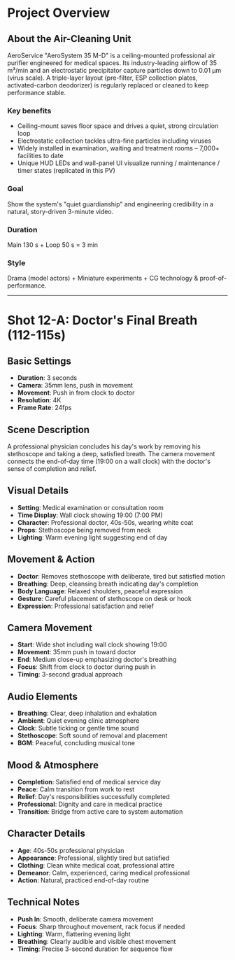 # Project Overview

## About the Air-Cleaning Unit
AeroService "AeroSystem 35 M-D" is a ceiling-mounted professional air purifier engineered for medical spaces.
Its industry-leading airflow of 35 m³/min and an electrostatic precipitator capture particles down to 0.01 µm (virus scale). A triple-layer layout (pre-filter, ESP collection plates, activated-carbon deodorizer) is regularly replaced or cleaned to keep performance stable.

### Key benefits
- Ceiling-mount saves floor space and drives a quiet, strong circulation loop
- Electrostatic collection tackles ultra-fine particles including viruses
- Widely installed in examination, waiting and treatment rooms – 7,000+ facilities to date
- Unique HUD LEDs and wall-panel UI visualize running / maintenance / timer states (replicated in this PV)

### Goal
Show the system's "quiet guardianship" and engineering credibility in a natural, story-driven 3-minute video.

### Duration
Main 130 s + Loop 50 s = 3 min

### Style
Drama (model actors) + Miniature experiments + CG technology & proof-of-performance.

---

# Shot 12-A: Doctor's Final Breath (112-115s)

## Basic Settings
- **Duration**: 3 seconds
- **Camera**: 35mm lens, push in movement
- **Movement**: Push in from clock to doctor
- **Resolution**: 4K
- **Frame Rate**: 24fps

## Scene Description
A professional physician concludes his day's work by removing his stethoscope and taking a deep, satisfied breath. The camera movement connects the end-of-day time (19:00 on a wall clock) with the doctor's sense of completion and relief.

## Visual Details
- **Setting**: Medical examination or consultation room
- **Time Display**: Wall clock showing 19:00 (7:00 PM)
- **Character**: Professional doctor, 40s-50s, wearing white coat
- **Props**: Stethoscope being removed from neck
- **Lighting**: Warm evening light suggesting end of day

## Movement & Action
- **Doctor**: Removes stethoscope with deliberate, tired but satisfied motion
- **Breathing**: Deep, cleansing breath indicating day's completion
- **Body Language**: Relaxed shoulders, peaceful expression
- **Gesture**: Careful placement of stethoscope on desk or hook
- **Expression**: Professional satisfaction and relief

## Camera Movement
- **Start**: Wide shot including wall clock showing 19:00
- **Movement**: 35mm push in toward doctor
- **End**: Medium close-up emphasizing doctor's breathing
- **Focus**: Shift from clock to doctor during push in
- **Timing**: 3-second gradual approach

## Audio Elements
- **Breathing**: Clear, deep inhalation and exhalation
- **Ambient**: Quiet evening clinic atmosphere
- **Clock**: Subtle ticking or gentle time sound
- **Stethoscope**: Soft sound of removal and placement
- **BGM**: Peaceful, concluding musical tone

## Mood & Atmosphere
- **Completion**: Satisfied end of medical service day
- **Peace**: Calm transition from work to rest
- **Relief**: Day's responsibilities successfully completed
- **Professional**: Dignity and care in medical practice
- **Transition**: Bridge from active care to system automation

## Character Details
- **Age**: 40s-50s professional physician
- **Appearance**: Professional, slightly tired but satisfied
- **Clothing**: Clean white medical coat, professional attire
- **Demeanor**: Calm, experienced, caring medical professional
- **Action**: Natural, practiced end-of-day routine

## Technical Notes
- **Push In**: Smooth, deliberate camera movement
- **Focus**: Sharp throughout movement, rack focus if needed
- **Lighting**: Warm, flattering evening light
- **Breathing**: Clearly audible and visible chest movement
- **Timing**: Precise 3-second duration for sequence flow 